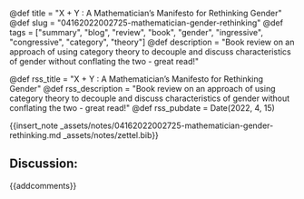@def title = "X + Y : A Mathematician’s Manifesto for Rethinking Gender"
@def slug = "04162022002725-mathematician-gender-rethinking"
@def tags = ["summary", "blog", "review", "book", "gender", "ingressive", "congressive", "category", "theory"]
@def description = "Book review on an approach of using category theory to decouple and discuss characteristics of gender without conflating the two - great read!"

@def rss_title = "X + Y : A Mathematician’s Manifesto for Rethinking Gender"
@def rss_description = "Book review on an approach of using category theory to decouple and discuss characteristics of gender without conflating the two - great read!"
@def rss_pubdate = Date(2022, 4, 15)

{{insert_note _assets/notes/04162022002725-mathematician-gender-rethinking.md _assets/notes/zettel.bib}}

## Discussion:

{{addcomments}}
